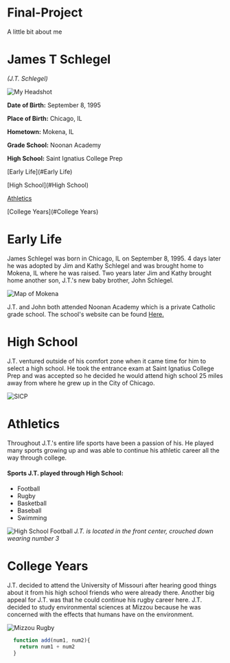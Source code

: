 # Final-Project
A little bit about me

# James T Schlegel
*(J.T. Schlegel)*

![My Headshot](https://media.licdn.com/dms/image/C5603AQGKv86yQYiTAA/profile-displayphoto-shrink_200_200/0?e=1580947200&v=beta&t=MmGmBD_1CnS982k16SeRcep66Y7EQzIACdSISYp6e-U)



**Date of Birth:** September 8, 1995

**Place of Birth:** Chicago, IL

**Hometown:** Mokena, IL

**Grade School:** Noonan Academy

**High School:** Saint Ignatius College Prep

[Early Life](#Early Life)

[High School](#High School)

[Athletics](#Athletics)

[College Years](#College Years)


# Early Life

  James Schlegel was born in Chicago, IL on September 8, 1995. 4 days later he was adopted by Jim and Kathy Schlegel and was brought home to Mokena, IL where he was raised. Two years later Jim and Kathy brought home another son, J.T.'s new baby brother, John Schlegel.

  ![Map of Mokena](https://img.bestplaces.net/images/city/1749854_IL_Mokena.png)

  J.T. and John both attended Noonan Academy which is a private Catholic grade school. The school's website can be found [Here.](https://www.noonanacademy.org/)

# High School

  J.T. ventured outside of his comfort zone when it came time for him to select a high school. He took the entrance exam at Saint Ignatius College Prep and was accepted so he decided he would attend high school 25 miles away from where he grew up in the City of Chicago.

  ![SICP](https://www.wynndalco.com/wp-content/uploads/2018/09/St.-Ignatius-College-Prep.jpg)

# Athletics

Throughout J.T.'s entire life sports have been a passion of his. He played many sports growing up and was able to continue his athletic career all the way through college.

#### Sports J.T. played through High School:
- Football
- Rugby
- Basketball
- Baseball
- Swimming

![High School Football](https://scontent-ort2-2.xx.fbcdn.net/v/t31.0-8/1401479_10200711526214843_1339284068_o.jpg?_nc_cat=109&_nc_ohc=5mxn98IoSl0AQnQyNStD7o2WBtpIBtn9S2NUePsyiZeq5PFJCIBwFscuw&_nc_ht=scontent-ort2-2.xx&oh=639bfb7295328a568dc079019b437d2a&oe=5E819DFF)
*J.T. is located in the front center, crouched down wearing number 3*

# College Years

J.T. decided to attend the University of Missouri after hearing good things about it from his high school friends who were already there. Another big appeal for J.T. was that he could continue his rugby career here. J.T. decided to study environmental sciences at Mizzou because he was concerned with the effects that humans have on the environment.

![Mizzou Rugby](https://scontent-ort2-2.xx.fbcdn.net/v/t1.0-9/11061165_10200878394957520_7436646342509983691_n.jpg?_nc_cat=100&_nc_ohc=9Zyl3lZ40GkAQlM1BdexP8nwWL5P9NyKPlwCBawaRCtbNsqSbO0Ujmabg&_nc_ht=scontent-ort2-2.xx&oh=91d330709626a52c3d8730893da51910&oe=5E806368)

``` javascript
  function add(num1, num2){
    return num1 + num2
  }
```
